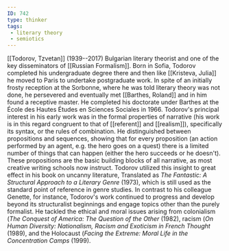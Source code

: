 ```yaml
---
ID: 742
type: thinker
tags: 
 - literary theory
 - semiotics
---
```


[[Todorov, Tzvetan]]
(1939--2017) Bulgarian literary theorist and one of the key
disseminators of [[Russian Formalism]]. Born in Sofia,
Todorov completed his undergraduate degree there and then like [[Kristeva, Julia]] he moved to Paris
to undertake postgraduate work. In spite of an initially frosty
reception at the Sorbonne, where he was told literary theory was not
done, he persevered and eventually met [[Barthes, Roland]] and in him found a
receptive master. He completed his doctorate under Barthes at the École
des Hautes Études en Sciences Sociales in 1966. Todorov's principal
interest in his early work was in the formal properties of narrative
(his work is in this regard congruent to that of
[[referent]] and
[[realism]]), specifically
its syntax, or the rules of combination. He distinguished between
propositions and sequences, showing that for every proposition (an
action performed by an agent, e.g. the hero goes on a quest) there is a
limited number of things that can happen (either the hero succeeds or he
doesn't). These propositions are the basic building blocks of all
narrative, as most creative writing schools now instruct. Todorov
utilized this insight to great effect in his book on uncanny literature,
Translated as *The Fantastic: A Structural Approach to a Literary Genre*
(1973), which is still used as the standard point of reference in genre
studies. In contrast to his colleague Genette, for instance, Todorov's
work continued to progress and develop beyond its structuralist
beginnings and engage topics other than the purely formalist. He tackled
the ethical and moral issues arising from colonialism (*The Conquest of
America: The Question of the Other* (1982), racism (*On Human Diversity:
Nationalism, Racism and Exoticism in French Thought* (1989), and the
Holocaust (*Facing the Extreme: Moral Life in the Concentration Camps*
(1999).
